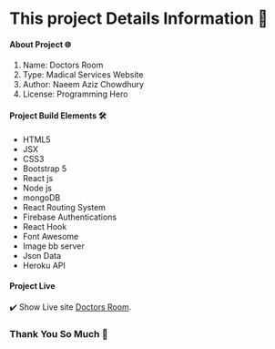 # This project Details Information :1st_place_medal:

#### About Project :globe_with_meridians:
1. Name: Doctors Room 
2. Type: Madical Services Website  
3. Author: Naeem Aziz Chowdhury 
4. License: Programming Hero 

#### Project Build Elements  :hammer_and_wrench:
- HTML5 
- JSX 
- CSS3
- Bootstrap 5 
- React js 
- Node js
- mongoDB
- React Routing System 
- Firebase Authentications 
- React Hook 
- Font Awesome 
- Image bb server  
- Json Data 
- Heroku API 

#### Project Live
 
:heavy_check_mark: Show Live  site  [Doctors Room](https://doctorsportal2021.web.app/ ).

### Thank You So Much  :blue_heart:

